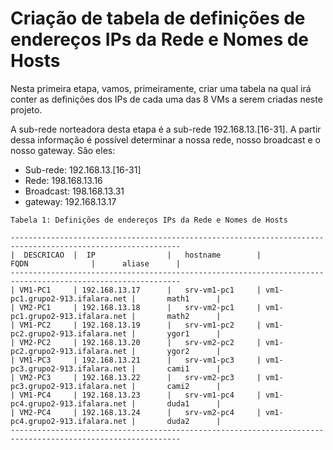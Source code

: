 # Criação de tabela de definições de endereços IPs da Rede e Nomes de Hosts

Nesta primeira etapa, vamos, primeiramente, criar uma tabela na qual irá conter as definições dos IPs de cada uma das 8 VMs a serem criadas neste projeto. 

A sub-rede norteadora desta etapa é a sub-rede 192.168.13.[16-31]. A partir dessa informação é possível determinar a nossa rede, nosso broadcast e o nosso gateway. São eles:

* Sub-rede: 192.168.13.[16-31]
* Rede: 198.168.13.16
* Broadcast: 198.168.13.31
* gateway: 192.168.13.17

```
Tabela 1: Definições de endereços IPs da Rede e Nomes de Hosts

------------------------------------------------------------------------------------------------------------
|  DESCRICAO  |  IP                |   hostname        |              FQDN              |      aliase      |
------------------------------------------------------------------------------------------------------------
| VM1-PC1     | 192.168.13.17      |   srv-vm1-pc1     | vm1-pc1.grupo2-913.ifalara.net |       math1      |
| VM2-PC1     | 192.168.13.18      |   srv-vm2-pc1     | vm1-pc1.grupo2-913.ifalara.net |       math2      |
| VM1-PC2     | 192.168.13.19      |   srv-vm1-pc2     | vm1-pc2.grupo2-913.ifalara.net |       ygor1      |
| VM2-PC2     | 192.168.13.20      |   srv-vm2-pc2     | vm1-pc2.grupo2-913.ifalara.net |       ygor2      |
| VM1-PC3     | 192.168.13.21      |   srv-vm1-pc3     | vm1-pc3.grupo2-913.ifalara.net |       cami1      |
| VM2-PC3     | 192.168.13.22      |   srv-vm2-pc3     | vm1-pc3.grupo2-913.ifalara.net |       cami2      |
| VM1-PC4     | 192.168.13.23      |   srv-vm1-pc4     | vm1-pc4.grupo2-913.ifalara.net |       duda1      |
| VM2-PC4     | 192.168.13.24      |   srv-vm2-pc4     | vm1-pc4.grupo2-913.ifalara.net |       duda2      |
------------------------------------------------------------------------------------------------------------
```
